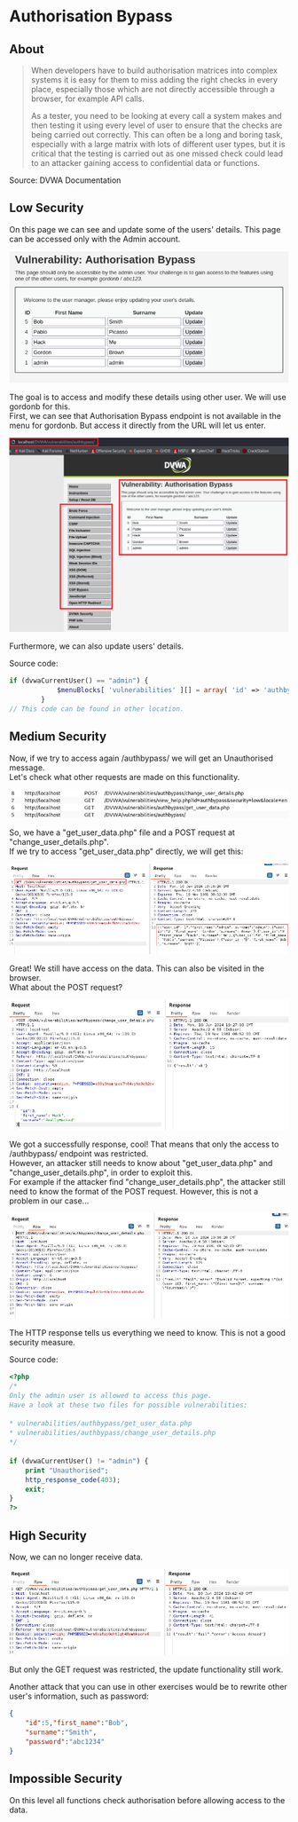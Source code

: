 # Authorisation Bypass

## About
> When developers have to build authorisation matrices into complex systems it is easy for them to miss adding the right checks in every place, especially those which are not directly accessible through a browser, for example API calls.
> 
> As a tester, you need to be looking at every call a system makes and then testing it using every level of user to ensure that the checks are being carried out correctly. This can often be a long and boring task, especially with a large matrix with lots of different user types, but it is critical that the testing is carried out as one missed check could lead to an attacker gaining access to confidential data or functions. 

Source: DVWA Documentation

## Low Security
On this page we can see and update some of the users' details. This page can be accessed only with the Admin account.

<p align="center">
  <img src="https://github.com/Abdy01/DVWA-Walkthrough/blob/main/Authorisation-Bypass/!images/ab1.png?raw=true">
</p>

The goal is to access and modify these details using other user. We will use gordonb for this.<br/>
First, we can see that Authorisation Bypass endpoint is not available in the menu for gordonb. But access it directly from the URL will let us enter.

<p align="center">
  <img src="https://github.com/Abdy01/DVWA-Walkthrough/blob/main/Authorisation-Bypass/!images/ab2.png?raw=true">
</p>

Furthermore, we can also update users' details.

Source code:
```php
if (dvwaCurrentUser() == "admin") {
			$menuBlocks[ 'vulnerabilities' ][] = array( 'id' => 'authbypass', 'name' => 'Authorisation Bypass', 'url' => 'vulnerabilities/authbypass/' );
		}
// This code can be found in other location.		
```

## Medium Security
Now, if we try to access again /authbypass/ we will get an Unauthorised message.<br/>
Let's check what other requests are made on this functionality.

<p align="center">
  <img src="https://github.com/Abdy01/DVWA-Walkthrough/blob/main/Authorisation-Bypass/!images/ab3.png?raw=true">
</p>

So, we have a "get_user_data.php" file and a POST request at "change_user_details.php".<br/>
If we try to access "get_user_data.php" directly, we will get this:

<p align="center">
  <img src="https://github.com/Abdy01/DVWA-Walkthrough/blob/main/Authorisation-Bypass/!images/ab4.png?raw=true">
</p>

Great! We still have access on the data. This can also be visited in the browser.<br/>
What about the POST request?

<p align="center">
  <img src="https://github.com/Abdy01/DVWA-Walkthrough/blob/main/Authorisation-Bypass/!images/ab5.png?raw=true">
</p>

We got a successfully response, cool! That means that only the access to /authbypass/ endpoint was restricted.<br/>
However, an attacker still needs to know about "get_user_data.php" and "change_user_details.php", in order to exploit this.<br/>
For example if the attacker find "change_user_details.php", the attacker still need to know the format of the POST request. However, this is not a problem in our case...

<p align="center">
  <img src="https://github.com/Abdy01/DVWA-Walkthrough/blob/main/Authorisation-Bypass/!images/ab6.png?raw=true">
</p>

The HTTP response tells us everything we need to know. This is not a good security measure.

Source code:
```php
<?php
/*
Only the admin user is allowed to access this page.
Have a look at these two files for possible vulnerabilities: 

* vulnerabilities/authbypass/get_user_data.php
* vulnerabilities/authbypass/change_user_details.php
*/

if (dvwaCurrentUser() != "admin") {
    print "Unauthorised";
    http_response_code(403);
    exit;
}
?> 
```

## High Security
Now, we can no longer receive data.

<p align="center">
  <img src="https://github.com/Abdy01/DVWA-Walkthrough/blob/main/Authorisation-Bypass/!images/ab7.png?raw=true">
</p>

But only the GET request was restricted, the update functionality still work.

Another attack that you can use in other exercises would be to rewrite other user's information, such as password:
```json
{
	"id":5,"first_name":"Bob",
	"surname":"Smith",
	"password":"abc1234"
}
```

## Impossible Security
On this level all functions check authorisation before allowing access to the data.